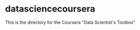 datasciencecoursera
===================
This is the directory for the Coursera "Data Scientist's Toolbox"
